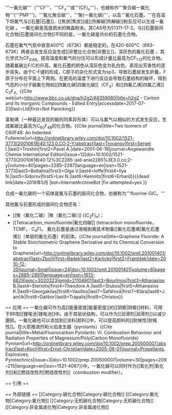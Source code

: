 '''一氟化碳'''（'''CF'''、'''CF<sub>x</sub>'''或'''(CF)<sub>x</sub>'''），也被称作'''聚合碳一氟化物'''('''PMF''')，'''氟化聚合碳'''，'''聚(一氟化碳)'''，以及'''氟化石墨。'''在高温下将氟气与[[石墨|石墨]]、[[焦炭|焦炭]]或[[热解碳|热解碳]]粉反应可以生成一氟化碳 。 一氟化碳是高度疏水的微晶粉末。其CAS号为51311-17-2。与[[石墨层间化合物|石墨层间化合物]]不同的是，一氟化碳是共价的石墨化合物。

石墨在氟气气氛中直至400°C（673K）都是稳定的。在420-600°C（693-873K）两者会发生反应会生成[[非整比化合物|非整比]]，深灰色的氟化石墨 ，其化学式为CF<sub>0.68。</sub>提高温度和氟气的分压可以形成计量比最高为CF<sub>1.12</sub>的化合物。随着氟碳比F/C的升高，氟化石墨的颜色从深灰色变为乳白色，表现出芳香性的逐步丧失。由于C-F键的形成，C原子的杂化形式变为sp3，导致石墨层发生折叠，F原子分布在平面上下两侧。在更高的温度下进行反应会导致石墨结构的破坏，得到气态的小分子碳氟化物如[[四氟化碳|四氟化碳]]（CF<sub>4</sub>）和[[四氟乙烯|四氟乙烯]] C<sub>2</sub>F<sub>4。</sub><ref>{{Cite web|url=http://www.bbc.co.uk/dna/h2g2/A6359060|title=h2g2 - Carbon and its Inorganic Compounds - Edited Entry|accessdate=2017-07-23|last=Ltd|first=Not Panicking}}</ref>

富勒烯（一种最近发现的碳的同素异形体）可以与氟气以相似的方式发生反应，生成氟碳比最高为C<sub>60</sub>F<sub>48</sub>的化合物。<ref>{{Cite journal|title=Two Isomers of C60F48: An Indented Fullerene|url=http://onlinelibrary.wiley.com/doi/10.1002/1521-3773(20010618)40:123.0.CO;2-Y/abstract|last=Troyanov|first=Sergei I.|last2=Troshin|first2=Pavel A.|date=2001-06-18|journal=Angewandte Chemie International Edition|issue=12|doi=10.1002/1521-3773(20010618)40:12%3C2285::aid-anie2285%3E3.0.co;2-y|volume=40|pages=2285–2287|language=en|issn=1521-3773|last3=Boltalina|first3=Olga V.|last4=Ioffe|first4=Ilya N.|last5=Sidorov|first5=Lev N.|last6=Kemnitz|first6=Erhard}}{{dead link|date=2018年5月 |bot=InternetArchiveBot |fix-attempted=yes }}</ref>

合成一氟化碳的一个前体是氟与石墨的层间化合物，也被称为'''fluorine-GIC。'''

其他氟与石墨形成的层间化合物还有：
* [[聚（氟化二碳）|聚（氟化二碳）]] ((C<sub>2</sub>F)<sub>n</sub>)；
* [[Tetracarbon_monofluoride|氟化四碳]] (tetracarbon monofluoride，TCMF， C<sub>4</sub>F)。
氟化石墨是通过液相剥离技术制备[[氟化石墨烯|氟化石墨烯]]（单层的氟化石墨）的前体。<ref>{{Cite journal|title=Graphene Fluoride: A Stable Stoichiometric Graphene Derivative and its Chemical Conversion to Graphene|url=http://onlinelibrary.wiley.com/doi/10.1002/smll.201001401/abstract|last=Zbořil|first=Radek|last2=Karlický|first2=František|date=2010-12-20|journal=Small|issue=24|doi=10.1002/smll.201001401|volume=6|pages=2885–2891|language=en|issn=1613-6829|pmc=3020323|pmid=21104801|last3=Bourlinos|first3=Athanasios B.|last4=Steriotis|first4=Theodore A.|last5=Stubos|first5=Athanasios K.|last6=Georgakilas|first6=Vasilios|last7=Šafářová|first7=Klára|last8=Jančík|first8=Dalibor|last9=Trapalis|first9=Christos}}</ref>

== 应用 ==
一氟化碳可作为高[[能量密度|能量密度]]的[[阴极|阴极]]材料，可用于BR型[[锂电池|锂电池]]中。由于其层状结构，可以作为[[润滑剂|润滑剂]]以减少磨损。一氟化碳也可以添加到[[涂料|颜料]]中，可以提高颜料的[[耐候性|耐候性]]。在火箭推进剂和火焰发生器（pyrolants）<ref>{{Cite journal|title=Metal/Fluorocarbon Pyrolants: VI. Combustion Behaviour and Radiation Properties of Magnesium/Poly(Carbon Monofluoride) Pyrolant|url=http://onlinelibrary.wiley.com/doi/10.1002/prep.200500007/abstract|last=Koch|first=Ernst-Christian|date=2005-06-01|journal=Propellants, Explosives, Pyrotechnics|issue=3|doi=10.1002/prep.200500007|volume=30|pages=209–215|language=en|issn=1521-4087}}</ref>中，一氟化碳可以同时作为[[氧化剂|氧化剂]]和[[燃烧改性剂|燃烧改性剂]]（combustion modifier）。

== 引用 ==
<references />

== 外部链接 ==
[[Category:碳化合物|Category:碳化合物]]
[[Category:氟化物|Category:氟化物]]
[[Category:无机碳化合物|Category:无机碳化合物]]
[[Category:非金属卤化物|Category:非金属卤化物]]